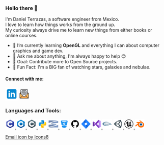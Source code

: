 <h3 align="left">Hello there 👋</h3>

I'm Daniel Terrazas, a software engineer from Mexico.  
I love to learn how things works from the ground up.  
My curiosity always drive me to learn new things from either books or online courses.

- 👾 I’m currently learning **OpenGL** and everything I can about computer graphics and game dev.
- 💬 Ask me about anything, I'm always happy to help :blush:
- :confetti_ball: Goal: Contribute more to Open Source projects.
- :telescope: Fun Fact: I'm a BIG fan of watching stars, galaxies and nebulae.

<h4 align="left">Connect with me:</h4>
<p align="left">
  <a href="https://linkedin.com/in/daniel-terrazas" target="blank"><img align="center" src="https://github.com/DanielTerrazasD/DanielTerrazasD/blob/main/Icons/icons8-linkedin-48.png" alt="daniel-terrazas" height="40" width="40" /></a>
    <a href="mailto:daniel.terrazas.delgado@gmail.com" target="blank"><img align="center" src="https://github.com/DanielTerrazasD/DanielTerrazasD/blob/main/Icons/icons8-email-64.png" alt="daniel-terrazas" height="30" width="30" /></a>
</p>

<h3 align="left">Languages and Tools:</h3>
<p align="left">
<a href="https://cppreference.com" target="_blank" rel="noreferrer"> <img src="https://github.com/DanielTerrazasD/DanielTerrazasD/blob/main/Icons/icons8-c-programming-48.png" alt="c" width="30" height="30"/> </a> 
<a href="https://cppreference.com" target="_blank" rel="noreferrer"> <img src="https://github.com/DanielTerrazasD/DanielTerrazasD/blob/main/Icons/icons8-c%2B%2B-48.png" alt="cplusplus" width="30" height="30"/> </a> 
<a href="https://docs.microsoft.com/dotnet/csharp/" target="_blank" rel="noreferrer"> <img src="https://github.com/DanielTerrazasD/DanielTerrazasD/blob/main/Icons/icons8-c-sharp-logo-48.png" alt="csharp" width="30" height="30"/> </a> 
<a href="https://www.python.org" target="_blank" rel="noreferrer"> <img src="https://github.com/DanielTerrazasD/DanielTerrazasD/blob/main/Icons/icons8-python-48.png" alt="python" width="30" height="30"/> </a> 
<a href="https://subversion.apache.org/" target="_blank" rel="noreferrer"> <img src="https://github.com/DanielTerrazasD/DanielTerrazasD/blob/main/Icons/icons8-subversion-a-software-versioning-and-revision-control-system-48.png" alt="bash" width="30" height="30"/> </a>
<a href="https://bitbucket.org/" target="_blank" rel="noreferrer"> <img src="https://github.com/DanielTerrazasD/DanielTerrazasD/blob/main/Icons/icons8-bitbucket-48.png" alt="bash" width="30" height="30"/> </a>
<a href="https://github.com/" target="_blank" rel="noreferrer"> <img src="https://github.com/DanielTerrazasD/DanielTerrazasD/blob/main/Icons/icons8-github-60.png" alt="bash" width="30" height="30"/> </a>
<a href="https://www.atlassian.com/software/jira" target="_blank" rel="noreferrer"> <img src="https://github.com/DanielTerrazasD/DanielTerrazasD/blob/main/Icons/icons8-jira-48.png" alt="bash" width="30" height="30"/> </a>
<a href="https://visualstudio.microsoft.com/" target="_blank" rel="noreferrer"> <img src="https://github.com/DanielTerrazasD/DanielTerrazasD/blob/main/Icons/icons8-visual-studio-48.png" alt="unity" width="30" height="30"/> </a> 
<a href="https://www.opengl.org/" target="_blank" rel="noreferrer"> <img src="https://github.com/devicons/devicon/blob/master/icons/opengl/opengl-original.svg" alt="bash" width="30" height="30"/> </a> 
<a href="https://unity.com/" target="_blank" rel="noreferrer"> <img src="https://github.com/DanielTerrazasD/DanielTerrazasD/blob/main/Icons/icons8-unity-48.png" alt="unity" width="30" height="30"/> </a> 
<a href="https://www.unrealengine.com/" target="_blank" rel="noreferrer"> <img src="https://github.com/DanielTerrazasD/DanielTerrazasD/blob/main/Icons/icons8-unreal-engine-50.png" alt="unity" width="30" height="30"/> </a> 
<a href="https://www.blender.org/" target="_blank" rel="noreferrer"> <img src="https://github.com/DanielTerrazasD/DanielTerrazasD/blob/main/Icons/icons8-blender-3d-48.png" alt="blender" width="30" height="30"/> </a>
</p>
  
<a href="https://icons8.com/icon/RRKqw6zAQhPD/email">Email icon by Icons8</a>
